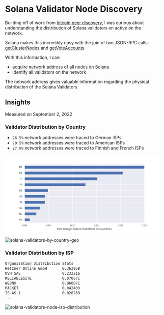 # Solana Validator Node Discovery


Building off of work from [bitcoin peer discovery](https://github.com/jnaulty/bitcoin-peers-discovery), I was curious about understanding the distribution of Solana validators on active on the network.

Solana makes this incredibly easy with the join of two JSON-RPC calls: [getClusterNodes](https://docs.solana.com/developing/clients/jsonrpc-api#getclusternodes) and [getVoteAccounts](https://docs.solana.com/developing/clients/jsonrpc-api#getvoteaccounts)


With this information, I can:

* acquire network address of all nodes on Solana
* identify all validators on the network 


The network address gives valuable information regarding the physical distribution of the Solana Validators.


## Insights


Measured on September 2, 2022

### Validator Distribution by Country

* `26.5%` network addresses were traced to German ISPs
* `20.5%` network addresses were traced to American ISPs
* `27.9%` network addresses were traced to Finnish and French ISPs

![solana-validators-by-country](figures/Solana-Validator-Node-Distribution.png)

![solana-validators-by-country-geo]("figures/Solana-Validator-World-Distribution.png")

### Validator Distribution by ISP

```
Organization Distribution Stats
Hetzner Online GmbH       0.363958
OVH SAS                   0.233216
RELIABLESITE              0.070671
WEBNX                     0.060071
PACKET                    0.042403
IS-AS-1                   0.028269
...
```

![solana-validators-node-isp-distribution](figures/Solana-Validator-Node-ISP-Distribution.png")